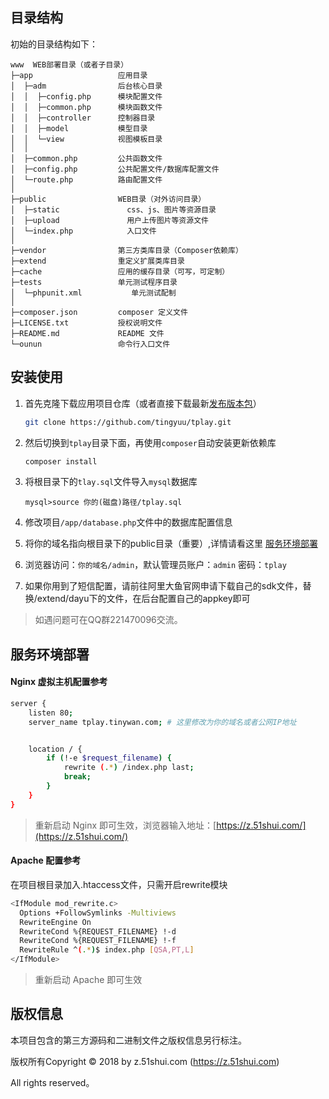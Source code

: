 ## 目录结构

初始的目录结构如下：

~~~
www  WEB部署目录（或者子目录）
├─app           		应用目录
│  ├─adm                后台核心目录
│  │  ├─config.php      模块配置文件
│  │  ├─common.php      模块函数文件
│  │  ├─controller      控制器目录
│  │  ├─model           模型目录
│  │  └─view            视图模板目录
│  │
│  ├─common.php         公共函数文件
│  ├─config.php         公共配置文件/数据库配置文件
│  └─route.php          路由配置文件   
│
├─public                WEB目录（对外访问目录）
│  ├─static          	  css、js、图片等资源目录
│  ├─upload               用户上传图片等资源文件
│  └─index.php            入口文件
│
├─vendor                第三方类库目录（Composer依赖库）
├─extend                重定义扩展类库目录     
├─cache                 应用的缓存目录（可写，可定制）
├─tests                 单元测试程序目录
│  └─phpunit.xml           单元测试配制
│
├─composer.json         composer 定义文件
├─LICENSE.txt           授权说明文件
├─README.md             README 文件
└─ounun                 命令行入口文件
~~~

## 安装使用

1. 首先克隆下载应用项目仓库（或者直接下载最新[发布版本包](https://github.com/tingyuu/tplay/releases)）
    
    ```bash
    git clone https://github.com/tingyuu/tplay.git
    ```
2. 然后切换到`tplay`目录下面，再使用`composer`自动安装更新依赖库

    ```bash
    composer install 
    ```
3. 将根目录下的`tlay.sql`文件导入`mysql`数据库

    ```mysql
    mysql>source 你的(磁盘)路径/tplay.sql
    ```
4. 修改项目`/app/database.php`文件中的数据库配置信息

5. 将你的域名指向根目录下的public目录（重要）,详情请看这里 [服务环境部署](#服务环境部署)

6. 浏览器访问：`你的域名/admin`，默认管理员账户：`admin` 密码：`tplay`

7. 如果你用到了短信配置，请前往阿里大鱼官网申请下载自己的sdk文件，替换/extend/dayu下的文件，在后台配置自己的appkey即可

> 如遇问题可在QQ群221470096交流。

## 服务环境部署 
####  Nginx 虚拟主机配置参考

```bash
server {
    listen 80;
    server_name tplay.tinywan.com; # 这里修改为你的域名或者公网IP地址


    location / {
        if (!-e $request_filename) {
            rewrite (.*) /index.php last;
            break;
        }
    }
}
```
> 重新启动 Nginx 即可生效，浏览器输入地址：[https://z.51shui.com/](https://z.51shui.com/)

####  Apache 配置参考
在项目根目录加入.htaccess文件，只需开启rewrite模块
```bash
<IfModule mod_rewrite.c>
  Options +FollowSymlinks -Multiviews
  RewriteEngine On
  RewriteCond %{REQUEST_FILENAME} !-d
  RewriteCond %{REQUEST_FILENAME} !-f
  RewriteRule ^(.*)$ index.php [QSA,PT,L]
</IfModule>
```
> 重新启动 Apache 即可生效

## 版权信息

本项目包含的第三方源码和二进制文件之版权信息另行标注。

版权所有Copyright © 2018 by z.51shui.com (https://z.51shui.com)

All rights reserved。
